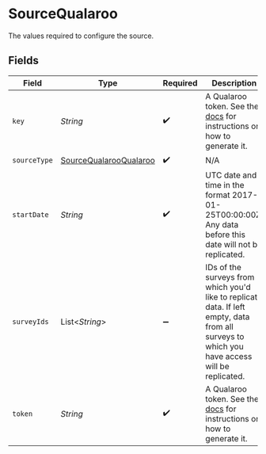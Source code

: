 # SourceQualaroo

The values required to configure the source.


## Fields

| Field                                                                                                                                                             | Type                                                                                                                                                              | Required                                                                                                                                                          | Description                                                                                                                                                       | Example                                                                                                                                                           |
| ----------------------------------------------------------------------------------------------------------------------------------------------------------------- | ----------------------------------------------------------------------------------------------------------------------------------------------------------------- | ----------------------------------------------------------------------------------------------------------------------------------------------------------------- | ----------------------------------------------------------------------------------------------------------------------------------------------------------------- | ----------------------------------------------------------------------------------------------------------------------------------------------------------------- |
| `key`                                                                                                                                                             | *String*                                                                                                                                                          | :heavy_check_mark:                                                                                                                                                | A Qualaroo token. See the <a href="https://help.qualaroo.com/hc/en-us/articles/201969438-The-REST-Reporting-API">docs</a> for instructions on how to generate it. |                                                                                                                                                                   |
| `sourceType`                                                                                                                                                      | [SourceQualarooQualaroo](../../models/shared/SourceQualarooQualaroo.md)                                                                                           | :heavy_check_mark:                                                                                                                                                | N/A                                                                                                                                                               |                                                                                                                                                                   |
| `startDate`                                                                                                                                                       | *String*                                                                                                                                                          | :heavy_check_mark:                                                                                                                                                | UTC date and time in the format 2017-01-25T00:00:00Z. Any data before this date will not be replicated.                                                           | 2021-03-01T00:00:00.000Z                                                                                                                                          |
| `surveyIds`                                                                                                                                                       | List<*String*>                                                                                                                                                    | :heavy_minus_sign:                                                                                                                                                | IDs of the surveys from which you'd like to replicate data. If left empty, data from all surveys to which you have access will be replicated.                     |                                                                                                                                                                   |
| `token`                                                                                                                                                           | *String*                                                                                                                                                          | :heavy_check_mark:                                                                                                                                                | A Qualaroo token. See the <a href="https://help.qualaroo.com/hc/en-us/articles/201969438-The-REST-Reporting-API">docs</a> for instructions on how to generate it. |                                                                                                                                                                   |